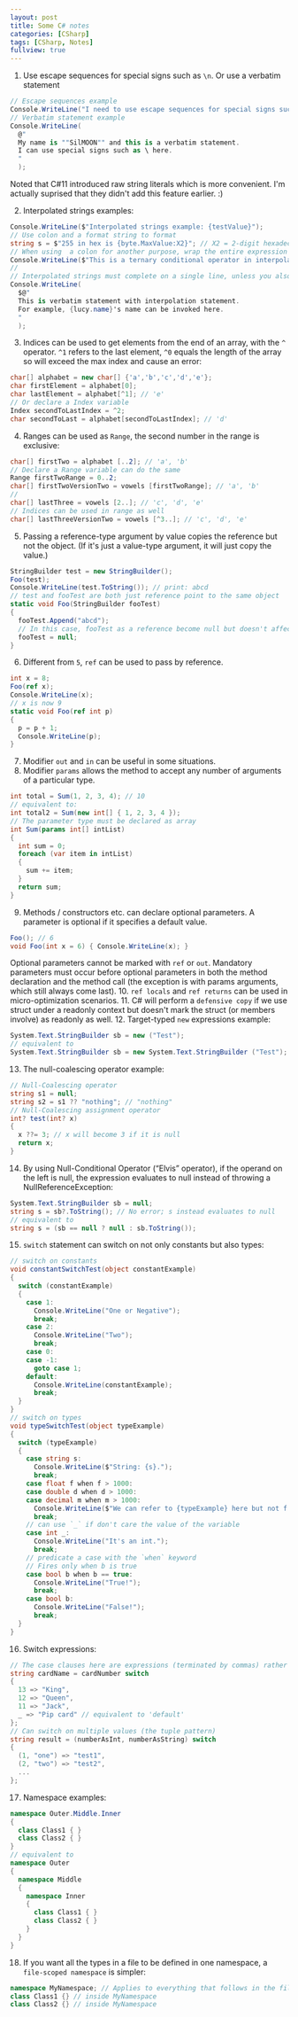 ```yaml
---
layout: post
title: Some C# notes
categories: [CSharp]
tags: [CSharp, Notes]
fullview: true
---
```


1. Use escape sequences for special signs such as `\n`. Or use a verbatim statement
```c#
// Escape sequences example
Console.WriteLine("I need to use escape sequences for special signs such as \\ here.");
// Verbatim statement example
Console.WriteLine(
  @"
  My name is ""SilMOON"" and this is a verbatim statement.
  I can use special signs such as \ here.
  "
  );
```
Noted that C#11 introduced raw string literals which is more convenient. I'm actually suprised that they didn't add this feature earlier. :)

2. Interpolated strings examples:
```csharp
Console.WriteLine($"Interpolated strings example: {testValue}");
// Use colon and a format string to format
string s = $"255 in hex is {byte.MaxValue:X2}"; // X2 = 2-digit hexadecimal
// When using  a colon for another purpose, wrap the entire expression in parentheses
Console.WriteLine($"This is a ternary conditional operator in interpolated strings example: {(testObj.Method() ? "result1" : "result2")}");
// 
// Interpolated strings must complete on a single line, unless you also specify the verbatim string operator:
Console.WriteLine(
  $@"
  This is verbatim statement with interpolation statement.
  For example, {lucy.name}'s name can be invoked here.
  "
  );
```

3. Indices can be used to get elements from the end of an array, with the `^` operator. `^1` refers to the last element, `^0` equals the length of the array so will exceed the max index and cause an error:
```C#
char[] alphabet = new char[] {'a','b','c','d','e'};
char firstElement = alphabet[0];
char lastElement = alphabet[^1]; // 'e'
// Or declare a Index variable
Index secondToLastIndex = ^2;
char secondToLast = alphabet[secondToLastIndex]; // 'd'
```

4. Ranges can be used as `Range`, the second number in the range is exclusive:
```C#
char[] firstTwo = alphabet [..2]; // 'a', 'b'
// Declare a Range variable can do the same
Range firstTwoRange = 0..2;
char[] firstTwoVersionTwo = vowels [firstTwoRange]; // 'a', 'b'
// 
char[] lastThree = vowels [2..]; // 'c', 'd', 'e'
// Indices can be used in range as well
char[] lastThreeVersionTwo = vowels [^3..]; // 'c', 'd', 'e'
```

5. Passing a reference-type argument by value copies the reference but not the object. (If it's just a value-type argument, it will just copy the value.)
```C#
StringBuilder test = new StringBuilder();
Foo(test);
Console.WriteLine(test.ToString()); // print: abcd
// test and fooTest are both just reference point to the same object
static void Foo(StringBuilder fooTest)
{
  fooTest.Append("abcd");
  // In this case, fooTest as a reference become null but doesn't affect the stringBuilder object
  fooTest = null;
}
```
6. Different from `5`, `ref` can be used to pass by reference.
```C#
int x = 8;
Foo(ref x);
Console.WriteLine(x);
// x is now 9
static void Foo(ref int p)
{
  p = p + 1;
  Console.WriteLine(p);
}
```
7. Modifier `out` and `in` can be useful in some situations.
8. Modifier `params` allows the method to accept any number of arguments of a particular type.
```C#
int total = Sum(1, 2, 3, 4); // 10
// equivalent to:
int total2 = Sum(new int[] { 1, 2, 3, 4 });
// The parameter type must be declared as array
int Sum(params int[] intList)
{
  int sum = 0;
  foreach (var item in intList)
  {
    sum += item;
  }
  return sum;
}
```
9. Methods / constructors etc. can declare optional parameters. A parameter is optional if it specifies a default value.
```C#
Foo(); // 6
void Foo(int x = 6) { Console.WriteLine(x); }
```
Optional parameters cannot be marked with `ref` or `out`.
Mandatory parameters must occur before optional parameters in both the method declaration and the method call (the exception is with params arguments, which still always come last).
10. `ref locals` and `ref returns` can be used in micro-optimization scenarios.
11. C# will perform a `defensive copy` if we use struct under a readonly context but doesn't mark the struct (or members involve) as readonly as well.
12. Target-typed `new` expressions example:
```C#
System.Text.StringBuilder sb = new ("Test");
// equivalent to
System.Text.StringBuilder sb = new System.Text.StringBuilder ("Test");
```
13. The null-coalescing operator example:
```C#
// Null-Coalescing operator
string s1 = null;
string s2 = s1 ?? "nothing"; // "nothing"
// Null-Coalescing assignment operator
int? test(int? x)
{
  x ??= 3; // x will become 3 if it is null
  return x;
}
```
14. By using Null-Conditional Operator (“Elvis” operator), if the operand on the left is null, the expression evaluates to null instead of throwing a NullReferenceException:
```C#
System.Text.StringBuilder sb = null;
string s = sb?.ToString(); // No error; s instead evaluates to null
// equivalent to
string s = (sb == null ? null : sb.ToString());
```
15. `switch` statement can switch on not only constants but also types:
```C#
// switch on constants
void constantSwitchTest(object constantExample)
{
  switch (constantExample)
  {
    case 1:
      Console.WriteLine("One or Negative");
      break;
    case 2:
      Console.WriteLine("Two");
      break;
    case 0:
    case -1:
      goto case 1;
    default:
      Console.WriteLine(constantExample);
      break;
  }
}
// switch on types
void typeSwitchTest(object typeExample)
{
  switch (typeExample)
  {
    case string s:
      Console.WriteLine($"String: {s}.");
      break;
    case float f when f > 1000:
    case double d when d > 1000:
    case decimal m when m > 1000:
      Console.WriteLine($"We can refer to {typeExample} here but not f or d or m");
      break;
    // can use `_` if don't care the value of the variable
    case int _:
      Console.WriteLine("It's an int.");
      break;
    // predicate a case with the `when` keyword
    // Fires only when b is true
    case bool b when b == true:
      Console.WriteLine("True!");
      break;
    case bool b:
      Console.WriteLine("False!");
      break;
  }
}
```
16. Switch expressions:
```C#
// The case clauses here are expressions (terminated by commas) rather than statements
string cardName = cardNumber switch
{
  13 => "King",
  12 => "Queen",
  11 => "Jack",
  _ => "Pip card" // equivalent to 'default'
};
// Can switch on multiple values (the tuple pattern)
string result = (numberAsInt, numberAsString) switch
{
  (1, "one") => "test1",
  (2, "two") => "test2",
  ...
};
```
17. Namespace examples:
```C#
namespace Outer.Middle.Inner
{
  class Class1 { }
  class Class2 { }
}
// equivalent to
namespace Outer
{
  namespace Middle
  {
    namespace Inner
    {
      class Class1 { }
      class Class2 { }
    }
  }
}
```
18. If you want all the types in a file to be defined in one namespace, a `file-scoped namespace` is simpler:
```C#
namespace MyNamespace; // Applies to everything that follows in the file
class Class1 {} // inside MyNamespace
class Class2 {} // inside MyNamespace
```
